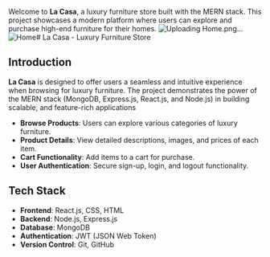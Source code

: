 

Welcome to **La Casa**, a luxury furniture store built with the MERN stack. This project showcases a modern platform where users can explore and purchase high-end furniture for their homes.
![Uploading Home.png…]()
![Home](https://github.com/user-attachments/assets/ea31b631-726a-408a-a85c-43c4f6b6fbc1)# La Casa - Luxury Furniture Store


## Introduction
**La Casa** is designed to offer users a seamless and intuitive experience when browsing for luxury furniture. The project demonstrates the power of the MERN stack (MongoDB, Express.js, React.js, and Node.js) in building scalable, and feature-rich applications



- **Browse Products**: Users can explore various categories of luxury furniture.
- **Product Details**: View detailed descriptions, images, and prices of each item.
- **Cart Functionality**: Add items to a cart for purchase.
- **User Authentication**: Secure sign-up, login, and logout functionality.


## Tech Stack
- **Frontend**: React.js, CSS, HTML
- **Backend**: Node.js, Express.js
- **Database**: MongoDB
- **Authentication**: JWT (JSON Web Token)
- **Version Control**: Git, GitHub
